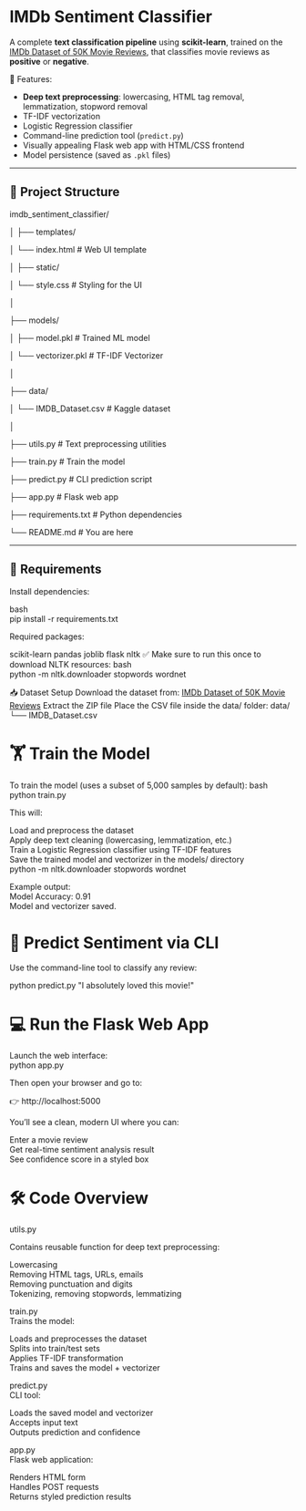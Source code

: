 # IMDb Sentiment Classifier

A complete **text classification pipeline** using **scikit-learn**, trained on the [IMDb Dataset of 50K Movie Reviews](https://www.kaggle.com/datasets/lakshmi25npathi/imdb-dataset-of-50k-movie-reviews ), that classifies movie reviews as **positive** or **negative**.

🔧 Features:
- **Deep text preprocessing**: lowercasing, HTML tag removal, lemmatization, stopword removal
- TF-IDF vectorization
- Logistic Regression classifier
- Command-line prediction tool (`predict.py`)
- Visually appealing Flask web app with HTML/CSS frontend
- Model persistence (saved as `.pkl` files)

---

## 📁 Project Structure
imdb_sentiment_classifier/

│
├── templates/

│ └── index.html # Web UI template

│
├── static/

│ └── style.css # Styling for the UI

│

├── models/

│ ├── model.pkl # Trained ML model

│ └── vectorizer.pkl # TF-IDF Vectorizer

│

├── data/

│ └── IMDB_Dataset.csv # Kaggle dataset

│

├── utils.py # Text preprocessing utilities

├── train.py # Train the model

├── predict.py # CLI prediction script

├── app.py # Flask web app

├── requirements.txt # Python dependencies

└── README.md # You are here


---

## 🧰 Requirements

Install dependencies:

bash \
pip install -r requirements.txt

Required packages:

scikit-learn
pandas
joblib
flask
nltk
✅ Make sure to run this once to download NLTK resources:
bash \
python -m nltk.downloader stopwords wordnet

📥 Dataset Setup
Download the dataset from:
[IMDb Dataset of 50K Movie Reviews](https://www.kaggle.com/datasets/lakshmi25npathi/imdb-dataset-of-50k-movie-reviews )
Extract the ZIP file
Place the CSV file inside the data/ folder:
data/ \
└── IMDB_Dataset.csv

# 🏋️ Train the Model
To train the model (uses a subset of 5,000 samples by default):
bash \
python train.py

This will:

Load and preprocess the dataset \
Apply deep text cleaning (lowercasing, lemmatization, etc.) \
Train a Logistic Regression classifier using TF-IDF features \
Save the trained model and vectorizer in the models/ directory \
python -m nltk.downloader stopwords wordnet 

Example output: \
Model Accuracy: 0.91 \
Model and vectorizer saved.

# 🔮 Predict Sentiment via CLI
Use the command-line tool to classify any review:

python predict.py "I absolutely loved this movie!"

# 💻 Run the Flask Web App

Launch the web interface: \
python app.py

Then open your browser and go to:

👉 http://localhost:5000

You’ll see a clean, modern UI where you can:

Enter a movie review \
Get real-time sentiment analysis result \
See confidence score in a styled box

# 🛠️ Code Overview

utils.py 

Contains reusable function for deep text preprocessing:

Lowercasing \
Removing HTML tags, URLs, emails \
Removing punctuation and digits \
Tokenizing, removing stopwords, lemmatizing


train.py \
Trains the model:

Loads and preprocesses the dataset \
Splits into train/test sets \
Applies TF-IDF transformation \
Trains and saves the model + vectorizer


predict.py \
CLI tool:

Loads the saved model and vectorizer \
Accepts input text \
Outputs prediction and confidence


app.py \
Flask web application:

Renders HTML form \
Handles POST requests \
Returns styled prediction results 
